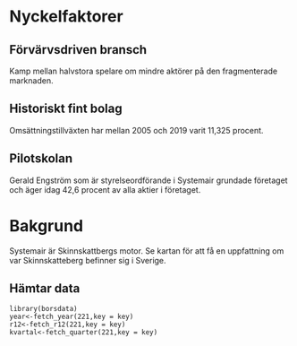 Nyckelfaktorer
==============

Förvärvsdriven bransch
----------------------

Kamp mellan halvstora spelare om mindre aktörer på den fragmenterade
marknaden.

Historiskt fint bolag
---------------------

Omsättningstillväxten har mellan 2005 och 2019 varit 11,325 procent.

Pilotskolan
-----------

Gerald Engström som är styrelseordförande i Systemair grundade företaget
och äger idag 42,6 procent av alla aktier i företaget.

Bakgrund
========

Systemair är Skinnskattbergs motor. Se kartan för att få en uppfattning
om var Skinnskatteberg befinner sig i Sverige.

Hämtar data
-----------

    library(borsdata)
    year<-fetch_year(221,key = key)
    r12<-fetch_r12(221,key = key)
    kvartal<-fetch_quarter(221,key = key)

<!--html_preserve-->

<script type="application/json" data-for="htmlwidget-dec137815f871f30063e">{"x":{"options":{"crs":{"crsClass":"L.CRS.EPSG3857","code":null,"proj4def":null,"projectedBounds":null,"options":{}}},"setView":[[59.844885,15.703929],17,[]],"calls":[{"method":"addMarkers","args":[59.844885,15.703929,null,null,null,{"interactive":true,"draggable":false,"keyboard":true,"title":"","alt":"","zIndexOffset":0,"opacity":1,"riseOnHover":false,"riseOffset":250},"Systemair AB, Skinnskatteberg",null,null,null,null,{"interactive":false,"permanent":false,"direction":"auto","opacity":1,"offset":[0,0],"textsize":"10px","textOnly":false,"className":"","sticky":true},null]},{"method":"addTiles","args":["//{s}.tile.openstreetmap.org/{z}/{x}/{y}.png",null,null,{"minZoom":0,"maxZoom":18,"tileSize":256,"subdomains":"abc","errorTileUrl":"","tms":false,"noWrap":false,"zoomOffset":0,"zoomReverse":false,"opacity":1,"zIndex":1,"detectRetina":false,"attribution":"&copy; <a href=\"http://openstreetmap.org\">OpenStreetMap<\/a> contributors, <a href=\"http://creativecommons.org/licenses/by-sa/2.0/\">CC-BY-SA<\/a>"}]}],"limits":{"lat":[59.844885,59.844885],"lng":[15.703929,15.703929]}},"evals":[],"jsHooks":[]}</script>
<!--/html_preserve-->
